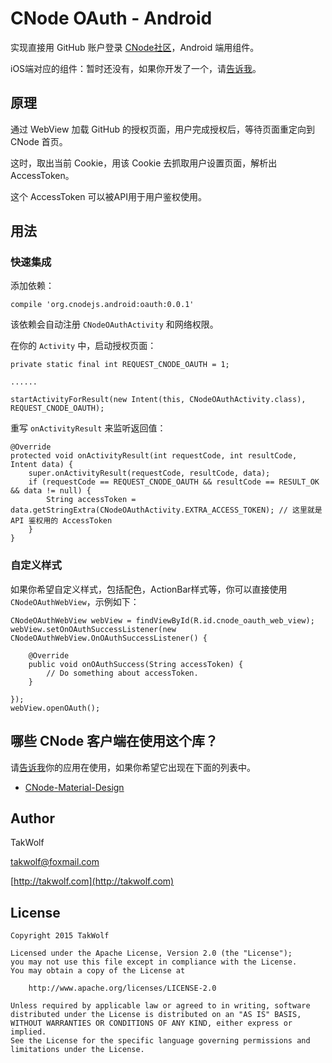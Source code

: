 # CNode OAuth - Android #

实现直接用 GitHub 账户登录 [CNode社区](https://cnodejs.org)，Android 端用组件。

iOS端对应的组件：暂时还没有，如果你开发了一个，请[告诉我](mailto:takwolf@foxmail.com)。

## 原理 ##

通过 WebView 加载 GitHub 的授权页面，用户完成授权后，等待页面重定向到 CNode 首页。

这时，取出当前 Cookie，用该 Cookie 去抓取用户设置页面，解析出 AccessToken。

这个 AccessToken 可以被API用于用户鉴权使用。

## 用法 ##

### 快速集成 ###

添加依赖：

```
compile 'org.cnodejs.android:oauth:0.0.1'
```

该依赖会自动注册 `CNodeOAuthActivity` 和网络权限。

在你的 `Activity` 中，启动授权页面：

```
private static final int REQUEST_CNODE_OAUTH = 1;

......

startActivityForResult(new Intent(this, CNodeOAuthActivity.class), REQUEST_CNODE_OAUTH);
```

重写 `onActivityResult` 来监听返回值：

```
@Override
protected void onActivityResult(int requestCode, int resultCode, Intent data) {
    super.onActivityResult(requestCode, resultCode, data);
    if (requestCode == REQUEST_CNODE_OAUTH && resultCode == RESULT_OK && data != null) {
        String accessToken = data.getStringExtra(CNodeOAuthActivity.EXTRA_ACCESS_TOKEN); // 这里就是 API 鉴权用的 AccessToken
    }
}
```

### 自定义样式 ###

如果你希望自定义样式，包括配色，ActionBar样式等，你可以直接使用 `CNodeOAuthWebView`，示例如下：

```
CNodeOAuthWebView webView = findViewById(R.id.cnode_oauth_web_view);
webView.setOnOAuthSuccessListener(new CNodeOAuthWebView.OnOAuthSuccessListener() {

    @Override
    public void onOAuthSuccess(String accessToken) {
        // Do something about accessToken.
    }

});
webView.openOAuth();
```

## 哪些 CNode 客户端在使用这个库？ ##

请[告诉我](mailto:takwolf@foxmail.com)你的应用在使用，如果你希望它出现在下面的列表中。

- [CNode-Material-Design](https://github.com/TakWolf/CNode-Material-Design)

## Author ##

TakWolf

[takwolf@foxmail.com](mailto:takwolf@foxmail.com)

[http://takwolf.com](http://takwolf.com)

## License ##

```
Copyright 2015 TakWolf

Licensed under the Apache License, Version 2.0 (the "License");
you may not use this file except in compliance with the License.
You may obtain a copy of the License at

    http://www.apache.org/licenses/LICENSE-2.0

Unless required by applicable law or agreed to in writing, software
distributed under the License is distributed on an "AS IS" BASIS,
WITHOUT WARRANTIES OR CONDITIONS OF ANY KIND, either express or implied.
See the License for the specific language governing permissions and
limitations under the License.
```
